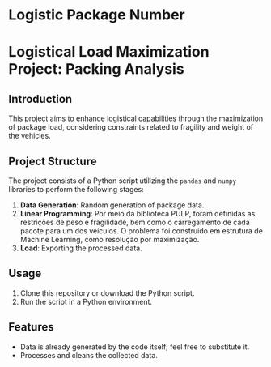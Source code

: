 # Logistic Package Number
# Logistical Load Maximization Project: Packing Analysis

## Introduction

This project aims to enhance logistical capabilities through the maximization of package load, considering constraints related to fragility and weight of the vehicles.

## Project Structure

The project consists of a Python script utilizing the `pandas` and `numpy` libraries to perform the following stages:

1. **Data Generation**: Random generation of package data.
2. **Linear Programming**: Por meio da biblioteca PULP, foram definidas as restrições de peso e fragilidade, bem como o carregamento de cada pacote para um dos veículos.
  O problema foi construído em estrutura de Machine Learning, como resolução por maximização.
3. **Load**: Exporting the processed data.

## Usage

1. Clone this repository or download the Python script.
2. Run the script in a Python environment.

## Features

- Data is already generated by the code itself; feel free to substitute it.
- Processes and cleans the collected data.
